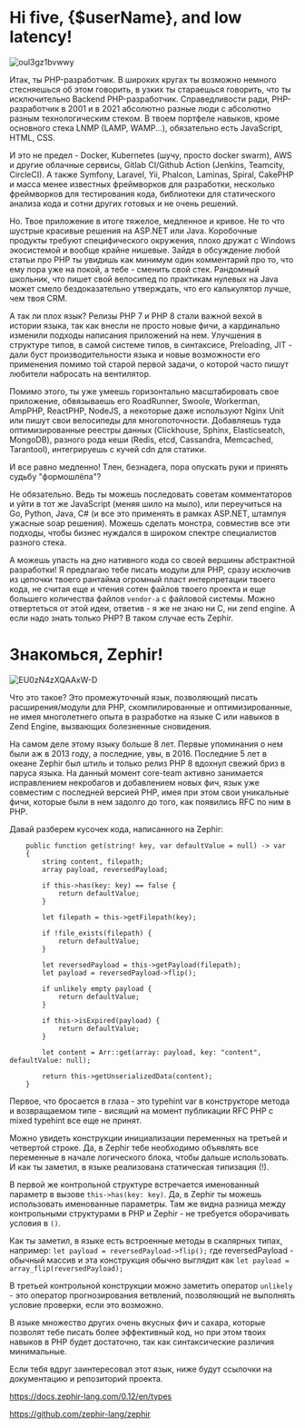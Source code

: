 # Hi five, {$userName}, and low latency!
![oul3gz1bvwwy](https://user-images.githubusercontent.com/10584911/114997036-1fcaa280-9ea8-11eb-8df9-a426e94bc17a.jpg)

Итак, ты PHP-разработчик. В широких кругах ты возможно немного стесняешься об этом говорить, в узких ты стараешься говорить, что ты исключительно Backend PHP-разработчик.
Справедливости ради, PHP-разработчик в 2001 и в 2021 абсолютно разные люди с абсолютно разным технологическим стеком. В твоем портфеле навыков, кроме основного стека LNMP (LAMP, WAMP...), обязательно есть JavaScript, HTML, CSS.

И это не предел - Docker, Kubernetes (шучу, просто docker swarm), AWS и другие облачные сервисы, Gitlab CI/Github Action (Jenkins, Teamcity, CircleCI). А также Symfony, Laravel, Yii, Phalcon, Laminas, Spiral, CakePHP и масса менее известных фреймворков для разработки, несколько фреймворков для тестирования кода, библиотеки для статического анализа кода и сотни других готовых и не очень решений.

Но. Твое приложение в итоге тяжелое, медленное и кривое. Не то что шустрые красивые решения на ASP.NET или Java. Коробочные продукты требуют специфического окружения, плохо дружат с Windows экосистемой и вообще крайне нишевые. Зайдя в обсуждение любой статьи про PHP ты увидишь как минимум один комментарий про то, что ему пора уже на покой, а тебе - сменить свой стек. Рандомный школьник, что пишет свой велосипед по практикам нулевых на Java может смело бездоказательно утверждать, что его калькулятор лучше, чем твоя CRM.

А так ли плох язык? Релизы PHP 7 и PHP 8 стали важной вехой в истории языка, так как внесли не просто новые фичи, а кардинально изменили подходы написания приложений на нем. Улучшения в структуре типов, в самой системе типов, в синтаксисе, Preloading, JIT - дали буст производительности языка и новые возможности его применения помимо той старой первой задачи, о которой часто пишут любители набросать на вентилятор.

Помимо этого, ты уже умеешь горизонтально масштабировать свое приложение, обвязываешь его RoadRunner, Swoole, Workerman, AmpPHP, ReactPHP, NodeJS, а некоторые даже используют Nginx Unit или пишут свои велосипеды для многопоточности. Добавляешь туда оптимизированные реестры данных (Clickhouse, Sphinx, Elasticseatch, MongoDB), разного рода кеши (Redis, etcd, Cassandra, Memcached, Tarantool), интегрируешь с кучей cdn для статики.

И все равно медленно! Тлен, безнадега, пора опускать руки и принять судьбу "формошлёпа"?

Не обязательно. Ведь ты можешь последовать советам комментаторов и уйти в тот же JavaScript (меняя шило на мыло), или переучиться на Go, Python, Java, C# (и все это применять в рамках ASP.NET, штампуя ужасные soap решения). Можешь сделать монстра, совместив все эти подходы, чтобы бизнес нуждался в широком спектре специалистов разного стека.

А можешь упасть на дно нативного кода со своей вершины абстрактной разработки! Я предлагаю тебе писать модули для PHP, сразу исключив из цепочки твоего рантайма огромный пласт интерпретации твоего кода, не считая еще и чтения сотен файлов твоего проекта и еще большего количества файлов `vendor-а` с файловой системы. Можно отвертеться от этой идеи, ответив - я же не знаю ни C, ни zend engine. А если надо знать только PHP? В таком случае есть Zephir.

# Знакомься, Zephir!
![EU0zN4zXQAAxW-D](https://user-images.githubusercontent.com/10584911/114997186-412b8e80-9ea8-11eb-9809-bcf6f5f38160.jpg)

Что это такое? Это промежуточный язык, позволяющий писать расширения/модули для PHP, скомпилированные и оптимизированные, не имея многолетнего опыта в разработке на языке C или навыков в Zend Engine, вызвающих болезненные сновидения.

На самом деле этому языку больше 8 лет. Первые упоминания о нем были аж в 2013 году, а последние, увы, в 2016. Последние 5 лет в океане Zephir был штиль и только релиз PHP 8 вдохнул свежий бриз в паруса языка. На данный момент core-team активно занимается исправлением некробагов и добавлением новых фич, язык уже совместим с последней версией PHP, имея при этом свои уникальные фичи, которые были в нем задолго до того, как появились RFC по ним в PHP.

Давай разберем кусочек кода, написанного на Zephir:
```
    public function get(string! key, var defaultValue = null) -> var
    {
        string content, filepath;
        array payload, reversedPayload;

        if this->has(key: key) == false {
            return defaultValue;
        }

        let filepath = this->getFilepath(key);

        if !file_exists(filepath) {
            return defaultValue;
        }

        let reversedPayload = this->getPayload(filepath);
        let payload = reversedPayload->flip();

        if unlikely empty payload {
            return defaultValue;
        }

        if this->isExpired(payload) {
            return defaultValue;
        }

        let content = Arr::get(array: payload, key: "content", defaultValue: null);

        return this->getUnserializedData(content);
    }
```
Первое, что бросается в глаза - это typehint var в конструкторе метода и возвращаемом типе - висящий на момент публикации RFC PHP с mixed typehint все еще не принят.

Можно увидеть конструкции инициализации переменных на третьей и четвертой строке. Да, в Zephir тебе необходимо объявлять все переменные в начале логического блока, чтобы дальше использовать. И как ты заметил, в языке реализована статическая типизация (!).

В первой же контрольной структуре встречается именованный параметр в вызове `this->has(key: key)`. Да, в Zephir ты можешь использовать именованные параметры. Там же видна разница между контрольными структурами в PHP и Zephir - не требуется оборачивать условия в `()`.

Как ты заметил, в языке есть встроенные методы в скалярных типах, например: `let payload = reversedPayload->flip();` где reversedPayload - обычный массив и эта конструкция обычно выглядит как `let payload = array_flip(reversedPayload);`

В третьей контрольной конструкции можно заметить оператор `unlikely` - это оператор прогнозирования ветвлений, позволяющий не выполнять условие проверки, если это возможно.

В языке множество других очень вкусных фич и сахара, которые позволят тебе писать более эффективный код, но при этом твоих навыков в PHP будет достаточно, так как синтаксические различия минимальные.

Если тебя вдруг заинтересовал этот язык, ниже будут ссылочки на документацию и репозиторий проекта.

https://docs.zephir-lang.com/0.12/en/types

https://github.com/zephir-lang/zephir
